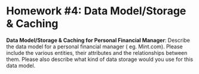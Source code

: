 # Homework #4: Data Model/Storage & Caching

**Data Model/Storage & Caching for Personal Financial Manager**: Describe the data model for a personal financial manager (
eg. Mint.com). Please include the various entities, their attributes and the relationships between them. Please also
describe what kind of data storage would you use for this data model.

